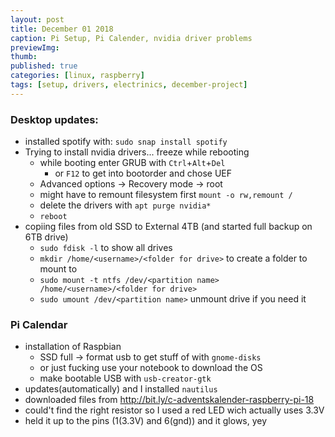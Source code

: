 ```yaml
---
layout: post
title: December 01 2018
caption: Pi Setup, Pi Calender, nvidia driver problems
previewImg:
thumb:
published: true
categories: [linux, raspberry]
tags: [setup, drivers, electrinics, december-project]
---
```


### Desktop updates:
* installed spotify with: `sudo snap install spotify`
* Trying to install nvidia drivers... freeze while rebooting
	* while booting enter GRUB with `Ctrl`+`Alt`+`Del`
		* or `F12` to get into bootorder and chose UEF
	* Advanced options -> Recovery mode -> root
	* might have to remount filesystem first `mount -o rw,remount /`
	* delete the drivers with `apt purge nvidia*`
	* `reboot` 
* copiing files from old SSD to External 4TB (and started full backup on 6TB drive)
	* `sudo fdisk -l` to show all drives
	* `mkdir /home/<username>/<folder for drive>` to create a folder to mount to
	* `sudo mount -t ntfs /dev/<partition name> /home/<username>/<folder for drive>`
	* `sudo umount /dev/<partition name>` unmount drive if you need it  

### Pi Calendar
* installation of Raspbian
	* SSD full -> format usb to get stuff of with `gnome-disks`
	* or just fucking use your notebook to download the OS
	* make bootable USB with `usb-creator-gtk`
* updates(automatically) and I installed `nautilus`
* downloaded files from http://bit.ly/c-adventskalender-raspberry-pi-18
* could't find the right resistor so I used a red LED wich actually uses 3.3V
* held it up to the pins (1(3.3V) and 6(gnd)) and it glows, yey
